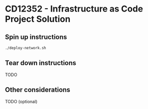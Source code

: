 # CD12352 - Infrastructure as Code Project Solution

## Spin up instructions
```sh
./deploy-network.sh
```

## Tear down instructions
TODO

## Other considerations
TODO (optional)
